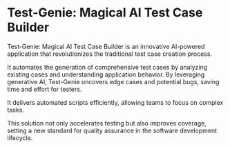 # Test-Genie: Magical AI Test Case Builder

Test-Genie: Magical AI Test Case Builder is an innovative AI-powered application that revolutionizes the traditional test case creation process. 

It automates the generation of comprehensive test cases by analyzing existing cases and understanding application behavior. 
By leveraging generative AI, Test-Genie uncovers edge cases and potential bugs, saving time and effort for testers. 

It delivers automated scripts efficiently, allowing teams to focus on complex tasks. 

This solution not only accelerates testing but also improves coverage, setting a new standard for quality assurance in the software development lifecycle.

